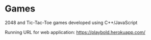 # Games
2048 and Tic-Tac-Toe games developed using C++/JavaScript

Running URL for web application: https://playbold.herokuapp.com/